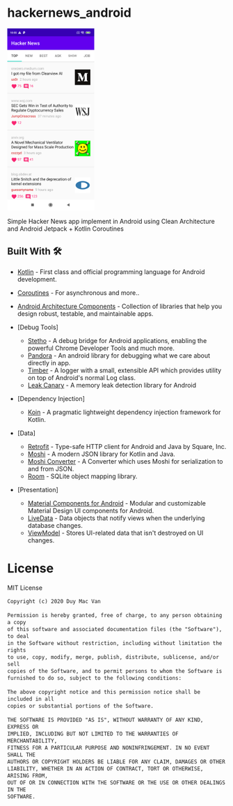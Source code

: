 # hackernews_android

<img src="screenshots/1.png" alt="drawing" width="200"/>

Simple Hacker News app implement in Android using Clean Architecture and Android Jetpack + Kotlin Coroutines

## Built With 🛠
- [Kotlin](https://kotlinlang.org/) - First class and official programming language for Android development.
- [Coroutines](https://kotlinlang.org/docs/reference/coroutines-overview.html) - For asynchronous and more..
- [Android Architecture Components](https://developer.android.com/topic/libraries/architecture) - Collection of libraries that help you design robust, testable, and maintainable apps.

- [Debug Tools]
    - [Stetho](https://github.com/facebook/stetho) - A debug bridge for Android applications, enabling the powerful Chrome Developer Tools and much more.
    - [Pandora](https://github.com/whataa/pandora) - An android library for debugging what we care about directly in app.
    - [Timber](https://github.com/JakeWharton/timber) - A logger with a small, extensible API which provides utility on top of Android's normal Log class.
    - [Leak Canary](https://github.com/square/leakcanary) - A memory leak detection library for Android
- [Dependency Injection]
    - [Koin](https://github.com/InsertKoinIO/koin) - A pragmatic lightweight dependency injection framework for Kotlin.
- [Data]
    - [Retrofit](https://github.com/square/retrofit) - Type-safe HTTP client for Android and Java by Square, Inc.
    - [Moshi](https://github.com/square/moshi) - A modern JSON library for Kotlin and Java.
    - [Moshi Converter](https://github.com/square/retrofit/tree/master/retrofit-converters/moshi) - A Converter which uses Moshi for serialization to and from JSON.
    - [Room](https://developer.android.com/topic/libraries/architecture/room) - SQLite object mapping library.
- [Presentation]
    - [Material Components for Android](https://github.com/material-components/material-components-android) - Modular and customizable Material Design UI components for Android.
    - [LiveData](https://developer.android.com/topic/libraries/architecture/livedata) - Data objects that notify views when the underlying database changes.
    - [ViewModel](https://developer.android.com/topic/libraries/architecture/viewmodel) - Stores UI-related data that isn't destroyed on UI changes.

# License

MIT License
```
Copyright (c) 2020 Duy Mac Van

Permission is hereby granted, free of charge, to any person obtaining a copy
of this software and associated documentation files (the "Software"), to deal
in the Software without restriction, including without limitation the rights
to use, copy, modify, merge, publish, distribute, sublicense, and/or sell
copies of the Software, and to permit persons to whom the Software is
furnished to do so, subject to the following conditions:

The above copyright notice and this permission notice shall be included in all
copies or substantial portions of the Software.

THE SOFTWARE IS PROVIDED "AS IS", WITHOUT WARRANTY OF ANY KIND, EXPRESS OR
IMPLIED, INCLUDING BUT NOT LIMITED TO THE WARRANTIES OF MERCHANTABILITY,
FITNESS FOR A PARTICULAR PURPOSE AND NONINFRINGEMENT. IN NO EVENT SHALL THE
AUTHORS OR COPYRIGHT HOLDERS BE LIABLE FOR ANY CLAIM, DAMAGES OR OTHER
LIABILITY, WHETHER IN AN ACTION OF CONTRACT, TORT OR OTHERWISE, ARISING FROM,
OUT OF OR IN CONNECTION WITH THE SOFTWARE OR THE USE OR OTHER DEALINGS IN THE
SOFTWARE.
```

